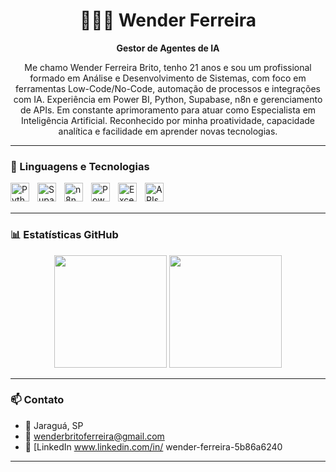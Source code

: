 <h1 align="center">👩🏻‍💻 Wender Ferreira</h1>
<p align="center"><strong>Gestor de Agentes de IA</strong></p>

<p align="center">
Me chamo Wender Ferreira Brito, tenho 21 anos e sou um profissional formado em Análise e Desenvolvimento de Sistemas, com foco em ferramentas Low-Code/No-Code, automação de processos e integrações com IA. Experiência em Power BI, Python, Supabase, n8n e gerenciamento de APIs. Em constante aprimoramento para atuar como Especialista em Inteligência Artificial. Reconhecido por minha proatividade, capacidade analítica e facilidade em aprender novas tecnologias.
</p>

---

### 🧠 Linguagens e Tecnologias

<img align="left" alt="Python" width="30px" style="padding-right: 10px;" src="https://cdn.jsdelivr.net/gh/devicons/devicon@latest/icons/python/python-original.svg" />
<img align="left" alt="Supabase" width="30px" style="padding-right: 10px;" src="https://cdn.jsdelivr.net/gh/devicons/devicon@latest/icons/supabase/supabase-original.svg" />
<img align="left" alt="n8n" width="30px" style="padding-right: 10px;" src="https://cdn.jsdelivr.net/gh/devicons/devicon@latest/icons/n8n/n8n-original.svg" />
<img align="left" alt="Power BI" width="30px" style="padding-right: 10px;" src="https://img.icons8.com/color/48/000000/power-bi.png" />
<img align="left" alt="Excel" width="30px" style="padding-right: 10px;" src="https://img.icons8.com/color/48/000000/microsoft-excel-2019--v1.png" />
<img align="left" alt="APIs" width="30px" style="padding-right: 10px;" src="https://img.icons8.com/external-others-pike-picture/50/external-api-web-development-others-pike-picture.png" />
<br/><br/>

---

### 📊 Estatísticas GitHub

<p align="center">
  <img 
    src="https://github-readme-stats.vercel.app/api?username=WENDER&show_icons=true&theme=tokyonight&locale=pt-br" 
    height="180"
  />
  <img 
    src="https://github-readme-stats.vercel.app/api/top-langs/?username=WENDER&layout=compact&theme=tokyonight&locale=pt-br"
    height="180"
  />
</p>

---

### 📫 Contato

- 📍 Jaraguá, SP  
- 📧 wenderbritoferreira@gmail.com  
- 💼 [LinkedIn www.linkedin.com/in/
wender-ferreira-5b86a6240
 

---

